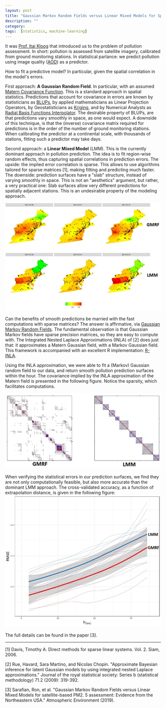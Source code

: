 ```yaml
---
layout: post
title: "Gaussian Markov Random Fields versus Linear Mixed Models for Spatial-Data"
description: ""
category: 
tags:  [statistics, machine-learning]
---
```


It was [Prof. Itai Kloog](http://in.bgu.ac.il/en/humsos/geog/Pages/staff/kloog.aspx) that introduced us to the problem of pollution assessment. 
In short: pollution is assessed from satellite imagery, calibrated from ground monitoring stations. 
In statistical parlance: we predict pollution using image quality ([AOD](https://earthobservatory.nasa.gov/global-maps/MODAL2_M_AER_OD)) as a predictor.

How to fit a predictive model?
In particular, given the spatial correlation in the model's errors.

First approach: __A Gaussian Random Field__. 
In particular, with an assumed [Matern Covariance Function](https://en.wikipedia.org/wiki/Mat%C3%A9rn_covariance_function). 
This is a standard approach in spatial statistics. 
Predictions that account for covariance in errors are known by statisticians as [BLUPs](https://en.wikipedia.org/wiki/Best_linear_unbiased_prediction), by applied mathematicians as Linear Projection Operators, by Geostatisticians as [Kriging](https://en.wikipedia.org/wiki/Kriging), and by Numerical Analysts as [Radial Basis Functions Interpolator](https://en.wikipedia.org/wiki/Radial_basis_function).
The desirable property of BLUPs, are that predictions vary smoothly in space, as one would expect.
A downside of this technique, is that the (inverse) covariance matrix required for predictions is in the order of the number of ground monitoring stations.
When calibrating the predictor at a continental scale, with thousands of stations, fitting such a predictor may take days. 

Second approach: a __Linear Mixed Model__ (LMM).
This is the currently dominant approach in pollution prediction.
The idea is to fit region-wise random effects, thus capturing spatial correlations in prediction errors. 
The upside: the implied error correlation is sparse.
This allows to use algorithms tailored for sparse matrices [1], making fitting and predicting much faster. 
The downside: prediction surfaces have a "slab" structure, instead of varying smoothly in space. 
This is not an "aesthetics" argument, but rather, a very practical one:
Slab surfaces allow very different predictions for spatially adjacent stations. This is an undesirable property of the modeling approach. 

![The "slab" prediction surface of the LMM (bottom) vs. the smooth prediction surface of the GMRF (top)](../images/sp_re.jpg)

Can the benefits of smooth predictions be married with the fast computations with sparse matrices? 
The answer is affirmative, via [Gaussian Markov Random Fields](https://en.wikipedia.org/wiki/Markov_random_field#Gaussian). 
The fundamental observation is that Gaussian Markov fields have sparse precision matrices, so they are easy to compute with. 
The Integrated Nested Laplace Approximations (INLA) of [2] does just that: it approximates a Matern Gaussian field, with a Markov Gaussian field. 
This framework is accompanied with an excellent R implementation: [R-INLA](http://www.r-inla.org/).

Using the INLA approximation, we were able to fit a (Markov) Gaussian random field to our data, and return smooth pollution prediction surfaces within the hour. 
The covariance implied by the INLA approximation of the Matern field is presented in the following figure. 
Notice the sparsity, which facilitates computations.

![Error covariance implied by LMM vs. GMRF](../images/prec.jpg)

When verifying the statistical errors in our prediction surfaces, we find they are not only computationally feasible, but also more accurate than the dominant LMM approach.
The cross-validated accuracy, as a function of extrapolation distance, is given in the following figure: ![Test error as function of extrapolation distance (h). GMRF dominates LMM for all distances.](../images/h_res.jpg)

The full details can be found in the paper [3].


-------------------

[1] Davis, Timothy A. Direct methods for sparse linear systems. Vol. 2. Siam, 2006.

[2] Rue, Havard, Sara Martino, and Nicolas Chopin. "Approximate Bayesian inference for latent Gaussian models by using integrated nested Laplace approximations." Journal of the royal statistical society: Series b (statistical methodology) 71.2 (2009): 319-392.

[3] Sarafian, Ron, et al. "Gaussian Markov Random Fields versus Linear Mixed Models for satellite-based PM2. 5 assessment: Evidence from the Northeastern USA." Atmospheric Environment (2019).

